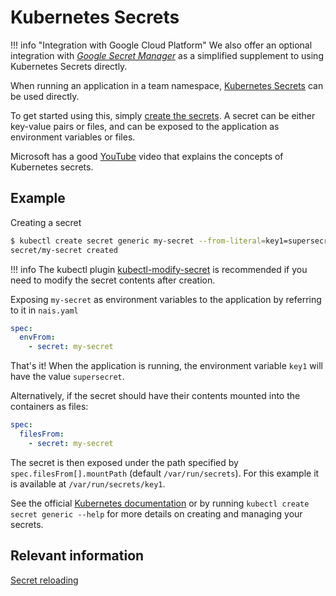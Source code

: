 # Kubernetes Secrets

!!! info "Integration with Google Cloud Platform"
    We also offer an optional integration with [_Google Secret Manager_](google-secrets-manager.md) as a simplified supplement to using Kubernetes Secrets directly. 

When running an application in a team namespace, [Kubernetes Secrets](https://kubernetes.io/docs/concepts/configuration/secret) can be used directly.

To get started using this, simply [create the secrets](https://kubernetes.io/docs/concepts/configuration/secret/#creating-your-own-secrets). A secret can be either key-value pairs or files, and can be exposed to the application as environment variables or files.

Microsoft has a good [YouTube](https://www.youtube.com/watch?v=KmhM33j5WYk) video that explains the concepts of Kubernetes secrets.

## Example

Creating a secret

```bash
$ kubectl create secret generic my-secret --from-literal=key1=supersecret
secret/my-secret created
```

!!! info
    The kubectl plugin [kubectl-modify-secret](https://github.com/rajatjindal/kubectl-modify-secret) is recommended if you need to modify the secret contents after creation.

Exposing `my-secret` as environment variables to the application by referring to it in `nais.yaml`

```yaml
spec:
  envFrom:
    - secret: my-secret
```

That's it! When the application is running, the environment variable `key1` will have the value `supersecret`.

Alternatively, if the secret should have their contents mounted into the containers as files:

```yaml
spec:
  filesFrom:
    - secret: my-secret
```

The secret is then exposed under the path specified by `spec.filesFrom[].mountPath` \(default `/var/run/secrets`\). For this example it is available at `/var/run/secrets/key1`.

See the official [Kubernetes documentation](https://kubernetes.io/docs/concepts/configuration/secret) or by running `kubectl create secret generic --help` for more details on creating and managing your secrets.

## Relevant information
[Secret reloading](https://docs.nais.io/nais-application/config-reloading/?h=config)
